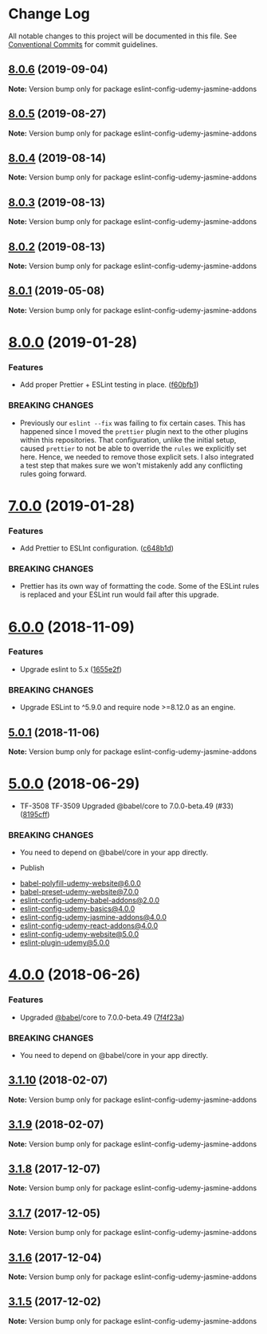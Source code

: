 # Change Log

All notable changes to this project will be documented in this file.
See [Conventional Commits](https://conventionalcommits.org) for commit guidelines.

## [8.0.6](https://github.com/udemy/js-tooling/compare/eslint-config-udemy-jasmine-addons@8.0.5...eslint-config-udemy-jasmine-addons@8.0.6) (2019-09-04)

**Note:** Version bump only for package eslint-config-udemy-jasmine-addons





## [8.0.5](https://github.com/udemy/js-tooling/compare/eslint-config-udemy-jasmine-addons@8.0.4...eslint-config-udemy-jasmine-addons@8.0.5) (2019-08-27)

**Note:** Version bump only for package eslint-config-udemy-jasmine-addons





## [8.0.4](https://github.com/udemy/js-tooling/compare/eslint-config-udemy-jasmine-addons@8.0.1...eslint-config-udemy-jasmine-addons@8.0.4) (2019-08-14)

**Note:** Version bump only for package eslint-config-udemy-jasmine-addons





## [8.0.3](https://github.com/udemy/js-tooling/compare/eslint-config-udemy-jasmine-addons@8.0.1...eslint-config-udemy-jasmine-addons@8.0.3) (2019-08-13)

**Note:** Version bump only for package eslint-config-udemy-jasmine-addons





## [8.0.2](https://github.com/udemy/js-tooling/compare/eslint-config-udemy-jasmine-addons@8.0.1...eslint-config-udemy-jasmine-addons@8.0.2) (2019-08-13)

**Note:** Version bump only for package eslint-config-udemy-jasmine-addons





 <a name="8.0.1"></a>
## [8.0.1](https://github.com/udemy/js-tooling/compare/eslint-config-udemy-jasmine-addons@8.0.0...eslint-config-udemy-jasmine-addons@8.0.1) (2019-05-08)




**Note:** Version bump only for package eslint-config-udemy-jasmine-addons

 <a name="8.0.0"></a>
# [8.0.0](https://github.com/udemy/js-tooling/compare/eslint-config-udemy-jasmine-addons@7.0.0...eslint-config-udemy-jasmine-addons@8.0.0) (2019-01-28)


### Features

* Add proper Prettier + ESLint testing in place. ([f60bfb1](https://github.com/udemy/js-tooling/commit/f60bfb1))


### BREAKING CHANGES

* Previously our `eslint --fix` was failing to fix certain cases. This has happened since I moved the `prettier` plugin next to the other plugins within this repositories. That configuration, unlike the initial setup, caused `prettier` to not be able to override the `rules` we explicitly set here. Hence, we needed to remove those explicit sets. I also integrated a test step that makes sure we won't mistakenly add any conflicting rules going forward.




<a name="7.0.0"></a>
# [7.0.0](https://github.com/udemy/js-tooling/compare/eslint-config-udemy-jasmine-addons@6.0.0...eslint-config-udemy-jasmine-addons@7.0.0) (2019-01-28)


### Features

* Add Prettier to ESLInt configuration. ([c648b1d](https://github.com/udemy/js-tooling/commit/c648b1d))


### BREAKING CHANGES

* Prettier has its own way of formatting the code. Some of the ESLint rules is replaced and your ESLint run would fail after this upgrade.




<a name="6.0.0"></a>
# [6.0.0](https://github.com/udemy/js-tooling/compare/eslint-config-udemy-jasmine-addons@5.0.1...eslint-config-udemy-jasmine-addons@6.0.0) (2018-11-09)


### Features

* Upgrade eslint to 5.x ([1655e2f](https://github.com/udemy/js-tooling/commit/1655e2f))


### BREAKING CHANGES

* Upgrade ESLint to ^5.9.0 and require node >=8.12.0 as an engine.




<a name="5.0.1"></a>
## [5.0.1](https://github.com/udemy/js-tooling/compare/eslint-config-udemy-jasmine-addons@5.0.0...eslint-config-udemy-jasmine-addons@5.0.1) (2018-11-06)




**Note:** Version bump only for package eslint-config-udemy-jasmine-addons

<a name="5.0.0"></a>
# [5.0.0](https://github.com/udemy/js-tooling/compare/eslint-config-udemy-jasmine-addons@3.1.10...eslint-config-udemy-jasmine-addons@5.0.0) (2018-06-29)


* TF-3508 TF-3509 Upgraded @babel/core to 7.0.0-beta.49 (#33) ([8195cff](https://github.com/udemy/js-tooling/commit/8195cff))


### BREAKING CHANGES

* You need to depend on @babel/core in your app directly.

* Publish

- babel-polyfill-udemy-website@6.0.0
- babel-preset-udemy-website@7.0.0
- eslint-config-udemy-babel-addons@2.0.0
- eslint-config-udemy-basics@4.0.0
- eslint-config-udemy-jasmine-addons@4.0.0
- eslint-config-udemy-react-addons@4.0.0
- eslint-config-udemy-website@5.0.0
- eslint-plugin-udemy@5.0.0




<a name="4.0.0"></a>
# [4.0.0](https://github.com/udemy/js-tooling/compare/eslint-config-udemy-jasmine-addons@3.1.10...eslint-config-udemy-jasmine-addons@4.0.0) (2018-06-26)


### Features

* Upgraded [@babel](https://github.com/babel)/core to 7.0.0-beta.49 ([7f4f23a](https://github.com/udemy/js-tooling/commit/7f4f23a))


### BREAKING CHANGES

* You need to depend on @babel/core in your app directly.




<a name="3.1.10"></a>
## [3.1.10](https://github.com/udemy/js-tooling/compare/eslint-config-udemy-jasmine-addons@3.1.9...eslint-config-udemy-jasmine-addons@3.1.10) (2018-02-07)




**Note:** Version bump only for package eslint-config-udemy-jasmine-addons

<a name="3.1.9"></a>
## [3.1.9](https://github.com/udemy/js-tooling/compare/eslint-config-udemy-jasmine-addons@3.1.8...eslint-config-udemy-jasmine-addons@3.1.9) (2018-02-07)




**Note:** Version bump only for package eslint-config-udemy-jasmine-addons

<a name="3.1.8"></a>
## [3.1.8](https://github.com/udemy/js-tooling/compare/eslint-config-udemy-jasmine-addons@3.1.7...eslint-config-udemy-jasmine-addons@3.1.8) (2017-12-07)




**Note:** Version bump only for package eslint-config-udemy-jasmine-addons

<a name="3.1.7"></a>
## [3.1.7](https://github.com/udemy/js-tooling/compare/eslint-config-udemy-jasmine-addons@3.1.6...eslint-config-udemy-jasmine-addons@3.1.7) (2017-12-05)




**Note:** Version bump only for package eslint-config-udemy-jasmine-addons

<a name="3.1.6"></a>
## [3.1.6](https://github.com/udemy/js-tooling/compare/eslint-config-udemy-jasmine-addons@3.1.5...eslint-config-udemy-jasmine-addons@3.1.6) (2017-12-04)




**Note:** Version bump only for package eslint-config-udemy-jasmine-addons

<a name="3.1.5"></a>
## [3.1.5](https://github.com/udemy/js-tooling/compare/eslint-config-udemy-jasmine-addons@3.1.4...eslint-config-udemy-jasmine-addons@3.1.5) (2017-12-02)




**Note:** Version bump only for package eslint-config-udemy-jasmine-addons

